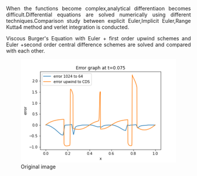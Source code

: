 <p align="justify">
When the functions become complex,analytical differentiaon becomes difficult.Differential equations are solved numerically using different techniques.Comparison study between explicit Euler,Implicit Euler,Range Kutta4 method and verlet integration is conducted.
  </p>
 <p align="justify">
 Viscous Burger's Equation with Euler + first order upwind schemes and Euler +second order central difference schemes are solved and compared with each other.
   </p>
<figure>
	<img src=error_075.png'>
	<figcaption>Original image</figcaption>
</figure>
